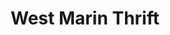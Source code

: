 ---
title: "West Marin Thrift"
url: /point-reyes-station/west-marin-thrift/
shop: Gebrauchtwaren
---